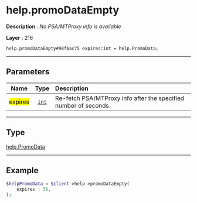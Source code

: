 # help.promoDataEmpty

**Description** : *No PSA/MTProxy info is available*

**Layer** : 216

```tl
help.promoDataEmpty#98f6ac75 expires:int = help.PromoData;
```

---

## Parameters

| Name | Type | Description |
| :---: | :---: | :--- |
| <mark>expires</mark> | [`int`](type/int) | Re-fetch PSA/MTProxy info after the specified number of seconds |

---

## Type

[help.PromoData](type/help.PromoData)

---

## Example

```php
$helpPromoData = $client->help->promoDataEmpty(
	expires : 56,
);
```